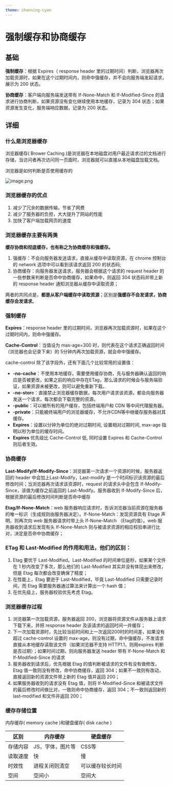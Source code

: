 ```yaml
---
theme: channing-cyan
---
```

# 强制缓存和协商缓存

## 基础

**强制缓存**：根据 Expires（ response header 里的过期时间）判断，浏览器再次加载资源时，如果在这个过期时间内，则命中强缓存，并不会向服务端发起请求，展示为 200 状态。

**协商缓存**：客户端向服务端发送带有 If-None-Match 和 If-Modified-Since 的请求进行协商判断，如果资源没有变化继续使用本地缓存，记录为 304 状态；如果资源发生变化，服务端响应数据，记录为 200 状态。

## 详细

### **什么是浏览器缓存**

浏览器缓存( Brower Caching )是浏览器在本地磁盘对用户最近请求过的文档进行存储，当访问者再次访问同一页面时，浏览器就可以直接从本地磁盘加载文档。

浏览器是如何判断是否使用缓存的

![image.png](https://p3-juejin.byteimg.com/tos-cn-i-k3u1fbpfcp/f8606ad3db0c4514bb24a94f2e956fe4~tplv-k3u1fbpfcp-watermark.png)

### 浏览器缓存的优点

1. 减少了冗余的数据传输，节省了网费
2. 减少了服务器的负担，大大提升了网站的性能
3. 加快了客户端加载网页的速度

### 浏览器缓存主要有两类

**缓存协商和彻底缓存，也有称之为协商缓存和强缓存。**

1. 强缓存：不会向服务器发送请求，直接从缓存中读取资源，在 chrome 控制台的 network 选项中可以看到该请求返回 200 的状态码;
2. 协商缓存：向服务器发送请求，服务器会根据这个请求的 request header 的一些参数来判断是否命中协商缓存，如果命中，则返回 304 状态码并带上新的 response header 通知浏览器从缓存中读取资源；

两者的共同点是，**都是从客户端缓存中读取资源**；区别是**强缓存不会发请求，协商缓存会发请求**。

### 强制缓存

**Expires**：response header 里的过期时间，浏览器再次加载资源时，如果在这个过期时间内，则命中强缓存。

**Cache-Control**：当值设为 max-age=300 时，则代表在这个请求正确返回时间（浏览器也会记录下来）的 5分钟内再次加载资源，就会命中强缓存。

cache-control 除了该字段外，还有下面几个比较常用的设置值：

- **-no-cache**：不使用本地缓存。需要使用缓存协商，先与服务器确认返回的响应是否被更改，如果之前的响应中存在ETag，那么请求的时候会与服务端验证，如果资源未被更改，则可以避免重新下载。
- **-no-stor**e：直接禁止浏览器缓存数据，每次用户请求该资源，都会向服务器发送一个请求，每次都会下载完整的资源。
- **-public**：可以被所有的用户缓存，包括终端用户和 CDN 等中间代理服务器。
- **-private**：只能被终端用户的浏览器缓存，不允许CDN等中继缓存服务器对其缓存。
- **Expires**：设置以分钟为单位的绝对过期时间, 设置相对过期时间, max-age 指明以秒为单位的缓存时间。
- **Expires** 优先级比 Cache-Control 低, 同时设置 Expires 和 Cache-Control 则后者生效。

### 协商缓存

**Last-Modify/If-Modify-Since**：浏览器第一次请求一个资源的时候，服务器返回的 header 中会加上Last-Modify，Last-modify 是一个时间标识该资源的最后修改时间；当浏览器再次请求该资源时，request 的请求头中会包含 If-Modify-Since，该值为缓存之前返回的 Last-Modify。服务器收到 If-Modify-Since 后，根据资源的最后修改时间判断是否命中缓存

**Etag/If-None-Match**：web 服务器响应请求时，告诉浏览器当前资源在服务器的唯一标识（生成规则由服务器决定）。If-None-Match：发现资源具有 Etage 声明，则再次向 web 服务器请求时带上头 If-None-Match （Etag的值）。web 服务器收到请求后发现有头 If-None-Match 则与被请求资源的相应校验串进行比对，决定是否命中协商缓存；

### ETag 和 Last-Modified 的作用和用法，他们的区别：

1. Etag 要优于 Last-Modified。Last-Modified 的时间单位是秒，如果某个文件在 1 秒内改变了多次，那么他们的 Last-Modified 其实并没有体现出来修改，但是 Etag 每次都会改变确保了精度；
2. 在性能上，Etag 要逊于 Last-Modified，毕竟 Last-Modified 只需要记录时间，而 Etag 需要服务器通过算法来计算出一个 hash 值；
3. 在优先级上，服务器校验优先考虑 Etag。

### 浏览器缓存过程

1. 浏览器第一次加载资源，服务器返回 200，浏览器将资源文件从服务器上请求下载下来，并把 response header 及该请求的返回时间一并缓存；
2. 下一次加载资源时，先比较当前时间和上一次返回200时的时间差，如果没有超过 cache-control 设置的 max-age，则没有过期，命中强缓存，不发请求直接从本地缓存读取该文件（如果浏览器不支持 HTTP1.1，则用expires 判断是否过期）；如果时间过期，则向服务器发送 header 带有 If-None-Match 和 If-Modified-Since 的请求
3. 服务器收到请求后，优先根据 Etag 的值判断被请求的文件有没有做修改，Etag 值一致则没有修改，命中协商缓存，返回 304；如果不一致则有改动，直接返回新的资源文件带上新的 Etag 值并返回 200；
4. 如果服务器收到的请求没有 Etag 值，则将 If-Modified-Since 和被请求文件的最后修改时间做比对，一致则命中协商缓存，返回 304；不一致则返回新的 last-modified 和文件并返回 200；

### 缓存存储位置

内存缓存( memory cache )和硬盘缓存( disk cache )

区别   | 内存缓存      | 硬盘缓存     |
| ---- | --------- | -------- |
| 存储内容 | JS，字体，图片等 | CSS等     |
| 读取速度 | 快         | 慢        |
| 时效性  | 进程关闭则清空   | 可以缓存较长时间 |
| 空间   | 空间小       | 空间大 |
